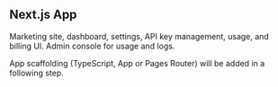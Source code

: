 ## Next.js App

Marketing site, dashboard, settings, API key management, usage, and billing UI. Admin console for usage and logs.

App scaffolding (TypeScript, App or Pages Router) will be added in a following step.
